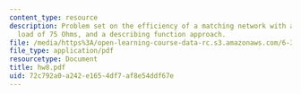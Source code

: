 ```yaml
---
content_type: resource
description: Problem set on the efficiency of a matching network with a resistive
  load of 75 Ohms, and a describing function approach.
file: /media/https%3A/open-learning-course-data-rc.s3.amazonaws.com/6-334-power-electronics-spring-2007/72c792a0a242e1654df7af8e54ddf67e_hw8.pdf
file_type: application/pdf
resourcetype: Document
title: hw8.pdf
uid: 72c792a0-a242-e165-4df7-af8e54ddf67e
---
```

